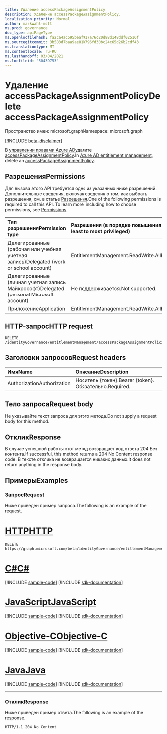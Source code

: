 ```yaml
---
title: Удаление accessPackageAssignmentPolicy
description: Удаление accessPackageAssignmentPolicy.
localization_priority: Normal
author: markwahl-msft
ms.prod: governance
doc_type: apiPageType
ms.openlocfilehash: fa2ca4ac595beaf917a76c20d88d148ddf02516f
ms.sourcegitcommit: 3b583d7baa9ae81b796fd30bc24c65d26b2cdf43
ms.translationtype: MT
ms.contentlocale: ru-RU
ms.lasthandoff: 03/04/2021
ms.locfileid: "50439753"
---
```

# <a name="delete-accesspackageassignmentpolicy"></a><span data-ttu-id="2e87c-103">Удаление accessPackageAssignmentPolicy</span><span class="sxs-lookup"><span data-stu-id="2e87c-103">Delete accessPackageAssignmentPolicy</span></span>

<span data-ttu-id="2e87c-104">Пространство имен: microsoft.graph</span><span class="sxs-lookup"><span data-stu-id="2e87c-104">Namespace: microsoft.graph</span></span>

[!INCLUDE [beta-disclaimer](../../includes/beta-disclaimer.md)]

<span data-ttu-id="2e87c-105">В [управлении правами Azure AD](../resources/entitlementmanagement-root.md)удалите [accessPackageAssignmentPolicy](../resources/accesspackageassignmentpolicy.md).</span><span class="sxs-lookup"><span data-stu-id="2e87c-105">In [Azure AD entitlement management](../resources/entitlementmanagement-root.md), delete an [accessPackageAssignmentPolicy](../resources/accesspackageassignmentpolicy.md).</span></span>

## <a name="permissions"></a><span data-ttu-id="2e87c-106">Разрешения</span><span class="sxs-lookup"><span data-stu-id="2e87c-106">Permissions</span></span>

<span data-ttu-id="2e87c-p101">Для вызова этого API требуется одно из указанных ниже разрешений. Дополнительные сведения, включая сведения о том, как выбрать разрешения, см. в статье [Разрешения](/graph/permissions-reference).</span><span class="sxs-lookup"><span data-stu-id="2e87c-p101">One of the following permissions is required to call this API. To learn more, including how to choose permissions, see [Permissions](/graph/permissions-reference).</span></span>

| <span data-ttu-id="2e87c-109">Тип разрешения</span><span class="sxs-lookup"><span data-stu-id="2e87c-109">Permission type</span></span>                        | <span data-ttu-id="2e87c-110">Разрешения (в порядке повышения привилегий)</span><span class="sxs-lookup"><span data-stu-id="2e87c-110">Permissions (from least to most privileged)</span></span> |
|:---------------------------------------|:--------------------------------------------|
| <span data-ttu-id="2e87c-111">Делегированные (рабочая или учебная учетная запись)</span><span class="sxs-lookup"><span data-stu-id="2e87c-111">Delegated (work or school account)</span></span>     | <span data-ttu-id="2e87c-112">EntitlementManagement.ReadWrite.All</span><span class="sxs-lookup"><span data-stu-id="2e87c-112">EntitlementManagement.ReadWrite.All</span></span> |
| <span data-ttu-id="2e87c-113">Делегированные (личная учетная запись Майкрософт)</span><span class="sxs-lookup"><span data-stu-id="2e87c-113">Delegated (personal Microsoft account)</span></span> | <span data-ttu-id="2e87c-114">Не поддерживается.</span><span class="sxs-lookup"><span data-stu-id="2e87c-114">Not supported.</span></span> |
| <span data-ttu-id="2e87c-115">Приложение</span><span class="sxs-lookup"><span data-stu-id="2e87c-115">Application</span></span>                            | <span data-ttu-id="2e87c-116">EntitlementManagement.ReadWrite.All</span><span class="sxs-lookup"><span data-stu-id="2e87c-116">EntitlementManagement.ReadWrite.All</span></span> |

## <a name="http-request"></a><span data-ttu-id="2e87c-117">HTTP-запрос</span><span class="sxs-lookup"><span data-stu-id="2e87c-117">HTTP request</span></span>

<!-- { "blockType": "ignored" } -->

```http
DELETE /identityGovernance/entitlementManagement/accessPackageAssignmentPolicies/{id}
```

## <a name="request-headers"></a><span data-ttu-id="2e87c-118">Заголовки запросов</span><span class="sxs-lookup"><span data-stu-id="2e87c-118">Request headers</span></span>

| <span data-ttu-id="2e87c-119">Имя</span><span class="sxs-lookup"><span data-stu-id="2e87c-119">Name</span></span>          | <span data-ttu-id="2e87c-120">Описание</span><span class="sxs-lookup"><span data-stu-id="2e87c-120">Description</span></span>   |
|:--------------|:--------------|
| <span data-ttu-id="2e87c-121">Authorization</span><span class="sxs-lookup"><span data-stu-id="2e87c-121">Authorization</span></span> | <span data-ttu-id="2e87c-122">Носитель \{токен\}.</span><span class="sxs-lookup"><span data-stu-id="2e87c-122">Bearer \{token\}.</span></span> <span data-ttu-id="2e87c-123">Обязательно.</span><span class="sxs-lookup"><span data-stu-id="2e87c-123">Required.</span></span> |

## <a name="request-body"></a><span data-ttu-id="2e87c-124">Тело запроса</span><span class="sxs-lookup"><span data-stu-id="2e87c-124">Request body</span></span>

<span data-ttu-id="2e87c-125">Не указывайте текст запроса для этого метода.</span><span class="sxs-lookup"><span data-stu-id="2e87c-125">Do not supply a request body for this method.</span></span>

## <a name="response"></a><span data-ttu-id="2e87c-126">Отклик</span><span class="sxs-lookup"><span data-stu-id="2e87c-126">Response</span></span>

<span data-ttu-id="2e87c-127">В случае успешной работы этот метод возвращает код ответа 204 Без контента.</span><span class="sxs-lookup"><span data-stu-id="2e87c-127">If successful, this method returns a 204 No Content response code.</span></span> <span data-ttu-id="2e87c-128">В тексте отклика не возвращается никаких данных.</span><span class="sxs-lookup"><span data-stu-id="2e87c-128">It does not return anything in the response body.</span></span>

## <a name="examples"></a><span data-ttu-id="2e87c-129">Примеры</span><span class="sxs-lookup"><span data-stu-id="2e87c-129">Examples</span></span>

### <a name="request"></a><span data-ttu-id="2e87c-130">Запрос</span><span class="sxs-lookup"><span data-stu-id="2e87c-130">Request</span></span>

<span data-ttu-id="2e87c-131">Ниже приведен пример запроса.</span><span class="sxs-lookup"><span data-stu-id="2e87c-131">The following is an example of the request.</span></span>

# <a name="http"></a>[<span data-ttu-id="2e87c-132">HTTP</span><span class="sxs-lookup"><span data-stu-id="2e87c-132">HTTP</span></span>](#tab/http)
<!-- {
  "blockType": "request",
  "name": "delete_accesspackageassignmentpolicy"
}-->

```http
DELETE https://graph.microsoft.com/beta/identityGovernance/entitlementManagement/accessPackageAssignmentPolicies/{id}
```
# <a name="c"></a>[<span data-ttu-id="2e87c-133">C#</span><span class="sxs-lookup"><span data-stu-id="2e87c-133">C#</span></span>](#tab/csharp)
[!INCLUDE [sample-code](../includes/snippets/csharp/delete-accesspackageassignmentpolicy-csharp-snippets.md)]
[!INCLUDE [sdk-documentation](../includes/snippets/snippets-sdk-documentation-link.md)]

# <a name="javascript"></a>[<span data-ttu-id="2e87c-134">JavaScript</span><span class="sxs-lookup"><span data-stu-id="2e87c-134">JavaScript</span></span>](#tab/javascript)
[!INCLUDE [sample-code](../includes/snippets/javascript/delete-accesspackageassignmentpolicy-javascript-snippets.md)]
[!INCLUDE [sdk-documentation](../includes/snippets/snippets-sdk-documentation-link.md)]

# <a name="objective-c"></a>[<span data-ttu-id="2e87c-135">Objective-C</span><span class="sxs-lookup"><span data-stu-id="2e87c-135">Objective-C</span></span>](#tab/objc)
[!INCLUDE [sample-code](../includes/snippets/objc/delete-accesspackageassignmentpolicy-objc-snippets.md)]
[!INCLUDE [sdk-documentation](../includes/snippets/snippets-sdk-documentation-link.md)]

# <a name="java"></a>[<span data-ttu-id="2e87c-136">Java</span><span class="sxs-lookup"><span data-stu-id="2e87c-136">Java</span></span>](#tab/java)
[!INCLUDE [sample-code](../includes/snippets/java/delete-accesspackageassignmentpolicy-java-snippets.md)]
[!INCLUDE [sdk-documentation](../includes/snippets/snippets-sdk-documentation-link.md)]

---


### <a name="response"></a><span data-ttu-id="2e87c-137">Отклик</span><span class="sxs-lookup"><span data-stu-id="2e87c-137">Response</span></span>

<span data-ttu-id="2e87c-138">Ниже приведен пример ответа.</span><span class="sxs-lookup"><span data-stu-id="2e87c-138">The following is an example of the response.</span></span>

<!-- {
  "blockType": "response",
  "truncated": true
} -->

```http
HTTP/1.1 204 No Content
```

<!-- uuid: 16cd6b66-4b1a-43a1-adaf-3a886856ed98
2019-02-04 14:57:30 UTC -->
<!-- {
  "type": "#page.annotation",
  "description": "Delete accessPackageAssignmentPolicy",
  "keywords": "",
  "section": "documentation",
  "tocPath": ""
}-->


